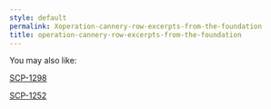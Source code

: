 ```yaml
---
style: default
permalink: Xoperation-cannery-row-excerpts-from-the-foundation
title: operation-cannery-row-excerpts-from-the-foundation
---
```

You may also like:

[SCP-1298](http://scp-wiki.net/scp-1298)

[SCP-1252](http://scp-wiki.net/scp-1252)
